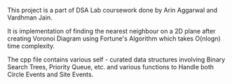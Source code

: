 This project is a part of DSA Lab coursework done by Arin Aggarwal and Vardhman Jain.

It is implementation of finding the nearest neighbour on a 2D plane after creating Voronoi Diagram using Fortune's Algorithm which takes O(nlogn) time complexity.

The cpp file contains various self - curated data structures involving Binary Search Trees, Priority Queue, etc. and various functions to Handle both Circle Events and Site Events.
